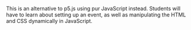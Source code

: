 This is an alternative to p5.js using pur JavaScript instead. Students will have to learn about setting up an event, as well as manipulating the HTML and CSS dynamically in JavaScript.